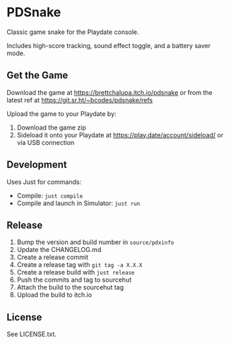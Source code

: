 # PDSnake

Classic game snake for the Playdate console.

Includes high-score tracking, sound effect toggle, and a battery saver mode.

## Get the Game

Download the game at https://brettchalupa.itch.io/pdsnake or from the latest ref at https://git.sr.ht/~bcodes/pdsnake/refs

Upload the game to your Playdate by:

1. Download the game zip
2. Sideload it onto your Playdate at https://play.date/account/sideload/ or via USB connection

## Development

Uses Just for commands:

- Compile: `just compile`
- Compile and launch in Simulator: `just run`

## Release

1. Bump the version and build number in `source/pdxinfo`
2. Update the CHANGELOG.md
3. Create a release commit
4. Create a release tag with `git tag -a X.X.X`
5. Create a release build with `just release`
6. Push the commits and tag to sourcehut
7. Attach the build to the sourcehut tag
8. Upload the build to itch.io

## License

See LICENSE.txt.
